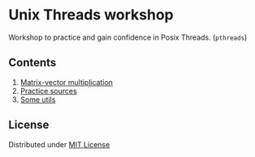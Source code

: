 # Unix Threads workshop

Workshop to practice and gain confidence in Posix Threads. (`pthreads`)

## Contents

1. [Matrix-vector multiplication](https://github.com/qrutyy/uthreadsworkshop/tree/main/mvmul)
2. [Practice sources](https://github.com/qrutyy/uthreadsworkshop/tree/main/src)
3. [Some utils](https://github.com/qrutyy/uthreadsworkshop/tree/main/utils)

## License 

Distributed under [MIT License](https://github.com/qrutyy/uthreadsworkshop/tree/main/LICENSE)
